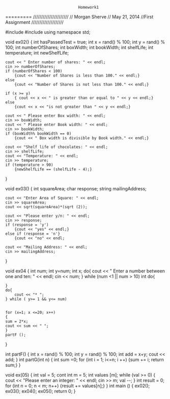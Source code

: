 									Homework1
=========
//////////////////////
// Morgan Sherve
// May 21, 2014
//First Assignment
////////////////////

#include <iostream>
#include <string>
using namespace std;

void ex02()
{
	int hasPassedTest = true;
	int x = rand() % 100;
	int y = rand() % 100;
	int numberOfShares;
	int boxWidth;
	int bookWidth;
	int shelfLife;
	int temperature;
	int newShelfLife;
	
	cout << " Enter number of shares: " << endl;
	cin >> numberOfShares;
	if (numberOfShares < 100)
		{cout << "Number of Shares is less than 100." << endl;}
	else 
		{cout << "Number of Shares is not less than 100." << endl;}
	
	if (x >= y)
		{ cout << x << " is greater than or equal to " << y << endl;}
	else
		{cout << x << "is not greater than " << y << endl;}
	
	cout << " Please enter Box width: " << endl;
	cin >> boxWidth;
	cout << " Please enter Book width: " << endl;
	cin >> bookWidth;
	if (boxWidth% bookWidth == 0)
		{cout << " Box width is divisible by Book width." << endl;}
		
	cout << "Shelf life of chocolates: " << endl;
	cin >> shelfLife;
	cout << "Temperature: " << endl;
	cin >> temperature;
	if (temperature > 90)
		{newShelfLife == (shelfLife - 4);}

}

void ex03()
{
	int squareArea;
	char response;
	string mailingAddress;

	cout << "Enter Area of Square: " << endl;
	cin >> squareArea;
	cout << sqrt(squareArea)*(sqrt (2));

	cout << "Please enter y/n: " << endl;
	cin >> response;
	if (response = 'y')
		{cout << "yes" << endl;}
	else if (response = 'n'}
		{cout << "no" << endl;

	cout << "Mailing Address: " << endl;
	cin >> mailingAddress;

}

void ex04
{
	int num;
	int y=num;
	int x;
	do{
		cout << " Enter a number between one and ten: " << endl;
		cin << num;
	} while (num <1 || num > 10)
	int 
	do{
	
	}
	do{
		cout << "* ";
	} while ( y>= 1 && y<= num)
	
	
	for (x=1; x <=20; x++)
	{
	sum = 2*x;
	cout << sum << " ";
	}
	partF ();
}

int partF()
 {
	int x = rand() % 100;
	int y = rand() % 100;
 	int add = x+y;
 	cout << add;
 }
int partG(int n)
{
	int sum =0;
	for (int i = 1; i<=n; i ++)
		{sum += i;
		return sum;}
}

void ex(05)
{
	int val = 5;
	cont int m = 5;
	int values [m];
	while (val >= 0)
	{ 
		cout << "Please enter an integer: " << endl;
		cin >> m;
		val --;
	}
	int result = 0;
	for (int n = 0; n < m; n++)
		{result += values[n];}
}
int main ()
{
	ex02();
	ex03();
	ex04();
	ex05();
		return 0;
}
